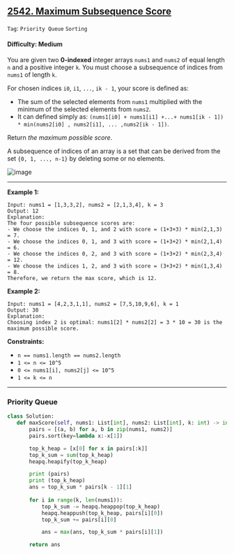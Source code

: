 ## [2542. Maximum Subsequence Score](https://leetcode.com/problems/maximum-subsequence-score/)

```Tag```: ```Priority Queue``` ```Sorting```

#### Difficulty: Medium

You are given two __0-indexed__ integer arrays ```nums1``` and ```nums2``` of equal length ```n``` and a positive integer ```k```. You must choose a subsequence of indices from ```nums1``` of length ```k```.

For chosen indices ```i0```, ```i1```, ```...```, ```ik - 1```, your score is defined as:

- The sum of the selected elements from ```nums1``` multiplied with the minimum of the selected elements from ```nums2```.
- It can defined simply as: ```(nums1[i0] + nums1[i1] +...+ nums1[ik - 1]) * min(nums2[i0] , nums2[i1], ... ,nums2[ik - 1])```.

Return _the maximum possible score_.

A subsequence of indices of an array is a set that can be derived from the set ```{0, 1, ..., n-1}``` by deleting some or no elements.

![image](https://github.com/quananhle/Python/assets/35042430/a814b4d9-e8b7-4453-98d6-6c31f442f466)

---

__Example 1:__
```
Input: nums1 = [1,3,3,2], nums2 = [2,1,3,4], k = 3
Output: 12
Explanation: 
The four possible subsequence scores are:
- We choose the indices 0, 1, and 2 with score = (1+3+3) * min(2,1,3) = 7.
- We choose the indices 0, 1, and 3 with score = (1+3+2) * min(2,1,4) = 6. 
- We choose the indices 0, 2, and 3 with score = (1+3+2) * min(2,3,4) = 12. 
- We choose the indices 1, 2, and 3 with score = (3+3+2) * min(1,3,4) = 8.
Therefore, we return the max score, which is 12.
```

__Example 2:__
```
Input: nums1 = [4,2,3,1,1], nums2 = [7,5,10,9,6], k = 1
Output: 30
Explanation: 
Choosing index 2 is optimal: nums1[2] * nums2[2] = 3 * 10 = 30 is the maximum possible score.
```

__Constraints:__

- ```n == nums1.length == nums2.length```
- ```1 <= n <= 10^5```
- ```0 <= nums1[i], nums2[j] <= 10^5```
- ```1 <= k <= n```

---

 ### Priority Queue
 
 ```Python
 class Solution:
    def maxScore(self, nums1: List[int], nums2: List[int], k: int) -> int:
        pairs = [(a, b) for a, b in zip(nums1, nums2)]
        pairs.sort(key=lambda x:-x[1])

        top_k_heap = [x[0] for x in pairs[:k]]
        top_k_sum = sum(top_k_heap)
        heapq.heapify(top_k_heap)

        print (pairs)
        print (top_k_heap)
        ans = top_k_sum * pairs[k - 1][1]
        
        for i in range(k, len(nums1)):
            top_k_sum -= heapq.heappop(top_k_heap)
            heapq.heappush(top_k_heap, pairs[i][0])
            top_k_sum += pairs[i][0]

            ans = max(ans, top_k_sum * pairs[i][1])

        return ans
```
